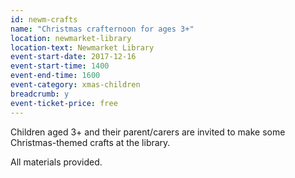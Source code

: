 ```yaml
---
id: newm-crafts
name: "Christmas crafternoon for ages 3+"
location: newmarket-library
location-text: Newmarket Library
event-start-date: 2017-12-16
event-start-time: 1400
event-end-time: 1600
event-category: xmas-children
breadcrumb: y
event-ticket-price: free
---
```


Children aged 3+ and their parent/carers are invited to make some Christmas-themed crafts at the library.

All materials provided.
